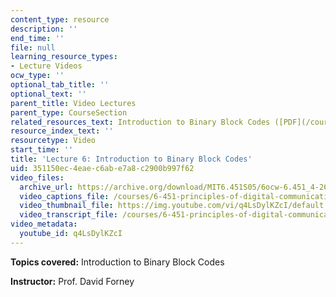 ```yaml
---
content_type: resource
description: ''
end_time: ''
file: null
learning_resource_types:
- Lecture Videos
ocw_type: ''
optional_tab_title: ''
optional_text: ''
parent_title: Video Lectures
parent_type: CourseSection
related_resources_text: Introduction to Binary Block Codes ([PDF](/courses/6-451-principles-of-digital-communication-ii-spring-2005/resources/chap6))
resource_index_text: ''
resourcetype: Video
start_time: ''
title: 'Lecture 6: Introduction to Binary Block Codes'
uid: 351150ec-4eae-c6ab-e7a8-c2900b997f62
video_files:
  archive_url: https://archive.org/download/MIT6.451S05/6ocw-6.451_4-261-22feb2005-220k.mp4
  video_captions_file: /courses/6-451-principles-of-digital-communication-ii-spring-2005/b3abd8e6fcde51f39f767682c5065ead_q4LsDylKZcI.vtt
  video_thumbnail_file: https://img.youtube.com/vi/q4LsDylKZcI/default.jpg
  video_transcript_file: /courses/6-451-principles-of-digital-communication-ii-spring-2005/c324ba154a33c4f3a7b81d9c11e57077_q4LsDylKZcI.pdf
video_metadata:
  youtube_id: q4LsDylKZcI
---
```


**Topics covered:** Introduction to Binary Block Codes

**Instructor:** Prof. David Forney